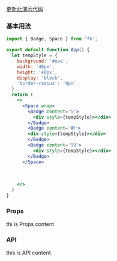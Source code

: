<div class="block-panel">
        <a class="to-github-link" target="_blank" href=https://github.com/Webang/f6/tree/master/packages/f6/packages/badge/demo/basic.md>更新此演示代码</a>
        <h3>基本用法</h3>

```jsx
import { Badge, Space } from 'f6';

export default function App() {
  let tempStyle = {
    background: '#eee',
    width: '40px',
    height: '40px',
    display: 'block',
    'border-radius': '8px'
  }
  return (
    <>
      <Space wrap>
        <Badge content='5'>
          <div style={tempStyle}></div>
        </Badge>
        <Badge content='新'>
        <div style={tempStyle}></div>
        </Badge>
        <Badge content='99'>
          <div style={tempStyle}></div>
        </Badge>
      </Space>
      
      
      
    </>
  )
}
```
</div>
<div class="block-panel">

<h3>Props</h3>

thi is Props content


</div>
<div class="block-panel">

<h3>API</h3>

this is API content

</div>